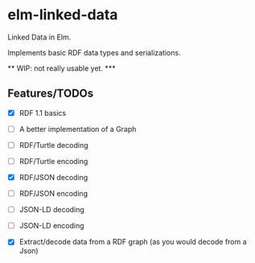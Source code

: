 # elm-linked-data

Linked Data in Elm.

Implements basic RDF data types and serializations.

** WIP: not really usable yet. ***

## Features/TODOs

- [X] RDF 1.1 basics
- [ ] A better implementation of a Graph
- [ ] RDF/Turtle decoding
- [ ] RDF/Turtle encoding
- [X] RDF/JSON decoding
- [ ] RDF/JSON encoding
- [ ] JSON-LD decoding
- [ ] JSON-LD encoding
- [x] Extract/decode data from a RDF graph (as you would decode from a Json)

